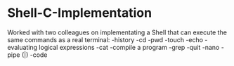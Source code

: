 # Shell-C-Implementation
Worked with two colleagues on implementating a Shell that can execute the same commands as a real terminal:
-history
-cd
-pwd
-touch
-echo
-evaluating logical expressions
-cat
-compile a program 
-grep
-quit
-nano
-pipe (|)
-code 
